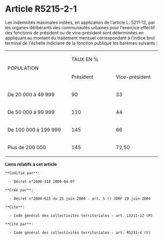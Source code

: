 # Article R5215-2-1

Les indemnités maximales votées, en application de l'article L. 5211-12, par les organes délibérants des communautés urbaines
pour l'exercice effectif des fonctions de président ou de vice-président sont déterminées en appliquant au montant du
traitement mensuel correspondant à l'indice brut terminal de l'échelle indiciaire de la fonction publique les barèmes
suivants :

<table>
  <tbody>
    <tr>
      <td width="227" rowspan="2">

POPULATION

</td>
      <td colspan="2" width="151">

TAUX EN %

</td>
    </tr>
    <tr>
      <td width="151">

Président

</td>
      <td width="151">

Vice-président

</td>
    </tr>
    <tr>
      <td valign="top" width="227">

De 20 000 à 49 999

</td>
      <td width="151" valign="top">

90

</td>
      <td width="151" valign="top">

33

</td>
    </tr>
    <tr>
      <td valign="top" width="227">

De 50 000 à 99 999

</td>
      <td valign="top" width="151">

110

</td>
      <td valign="top" width="151">

44

</td>
    </tr>
    <tr>
      <td width="227" valign="top">

De 100 000 à 199 999

</td>
      <td valign="top" width="151">

145

</td>
      <td width="151" valign="top">

66

</td>
    </tr>
    <tr>
      <td valign="top" width="227">

Plus de 200 000

</td>
      <td width="151" valign="top">

145

</td>
      <td width="151" valign="top">

72,50

</td>
    </tr>
  </tbody>
</table>

**Liens relatifs à cet article**

	**Codifié par**:

	  - Décret n°2000-318 2000-04-07

	**Créé par**:

	  - Décret n°2004-615 du 25 juin 2004 - art. 5 () JORF 29 juin 2004

	**Cite**:

	  - Code général des collectivités territoriales - art. L5211-12 (M)

	**Cité par**:

	  - Code général des collectivités territoriales - art. R5211-4 (V)
